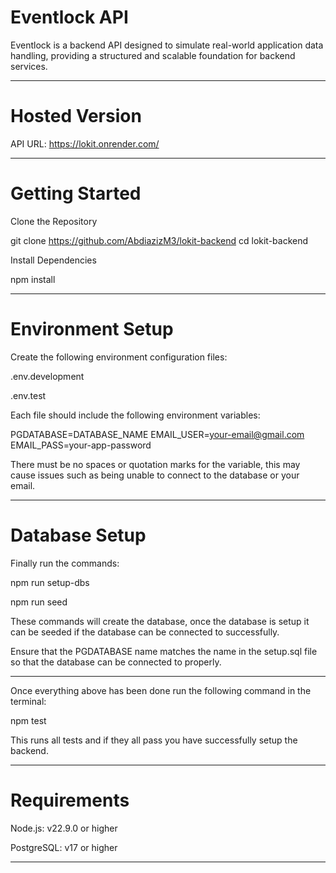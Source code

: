 # Eventlock API

Eventlock is a backend API designed to simulate real-world application data handling, providing a structured and scalable foundation for backend services.

---

# Hosted Version

API URL: https://lokit.onrender.com/

---

# Getting Started

Clone the Repository

git clone https://github.com/AbdiazizM3/lokit-backend
cd lokit-backend

Install Dependencies

npm install

---

# Environment Setup

Create the following environment configuration files:

.env.development

.env.test

Each file should include the following environment variables:

PGDATABASE=DATABASE_NAME
EMAIL_USER=your-email@gmail.com
EMAIL_PASS=your-app-password

There must be no spaces or quotation marks for the variable, this may cause issues such as being unable to connect to the database or your email.

---

# Database Setup

Finally run the commands:

npm run setup-dbs

npm run seed

These commands will create the database, once the database is setup it can be seeded if the database can be connected to successfully.

Ensure that the PGDATABASE name matches the name in the setup.sql file so that the database can be connected to properly.

---

Once everything above has been done run the following command in the terminal:

npm test

This runs all tests and if they all pass you have successfully setup the backend.

---

# Requirements

Node.js: v22.9.0 or higher

PostgreSQL: v17 or higher

---

